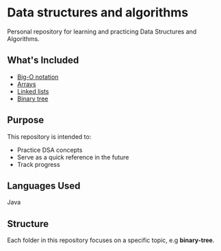 # Data structures and algorithms

Personal repository for learning and practicing Data Structures and Algorithms.

## What's Included

- [Big-O notation](big-o-notation/)
- [Arrays](arrays/)
- [Linked lists](linked-lists/)
- [Binary tree](binary-tree/)

## Purpose

This repository is intended to:

- Practice DSA concepts
- Serve as a quick reference in the future
- Track progress

## Languages Used

Java

## Structure

Each folder in this repository focuses on a specific topic, e.g **binary-tree**.
